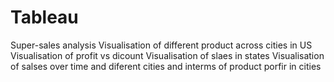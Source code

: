 # Tableau
Super-sales analysis 
Visualisation of different product across cities in US 
Visualisation of profit vs dicount 
Visualisation  of slaes in states
Visualisation of salses over time and diferent cities and interms of product porfir in  cities 
